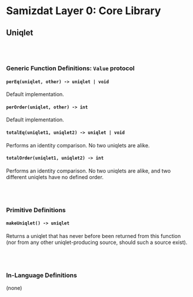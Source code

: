 Samizdat Layer 0: Core Library
==============================

Uniqlet
-------

<br><br>
### Generic Function Definitions: `Value` protocol

#### `perEq(uniqlet, other) -> uniqlet | void`

Default implementation.

#### `perOrder(uniqlet, other) -> int`

Default implementation.

#### `totalEq(uniqlet1, uniqlet2) -> uniqlet | void`

Performs an identity comparison. No two uniqlets are alike.

#### `totalOrder(uniqlet1, uniqlet2) -> int`

Performs an identity comparison. No two uniqlets are alike, and two
different uniqlets have no defined order.


<br><br>
### Primitive Definitions

#### `makeUniqlet() -> uniqlet`

Returns a uniqlet that has never before been returned from this
function (nor from any other uniqlet-producing source, should such a
source exist).


<br><br>
### In-Language Definitions

(none)
